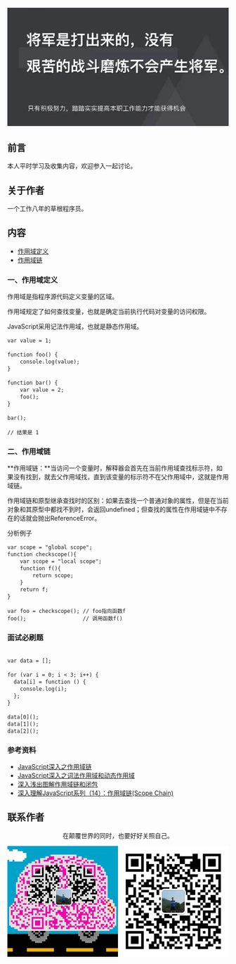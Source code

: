 ![image](../img/timg.jpg)
<br>

## 前言

本人平时学习及收集内容，欢迎参入一起讨论。

## 关于作者

一个工作八年的草根程序员。

## 内容

- [作用域定义](#一作用域定义)
- [作用域链](#二作用域链)

### 一、作用域定义

作用域是指程序源代码定义变量的区域。

作用域规定了如何查找变量，也就是确定当前执行代码对变量的访问权限。

JavaScript采用记法作用域，也就是静态作用域。

```
var value = 1;

function foo() {
    console.log(value);
}

function bar() {
    var value = 2;
    foo();
}

bar();

// 结果是 1

```

### 二、作用域链

**作用域链：**当访问一个变量时，解释器会首先在当前作用域查找标示符，如果没有找到，就去父作用域找，直到该变量的标示符不在父作用域中，这就是作用域链。

作用域链和原型继承查找时的区别：如果去查找一个普通对象的属性，但是在当前对象和其原型中都找不到时，会返回undefined；但查找的属性在作用域链中不存在的话就会抛出ReferenceError。

分析例子

```
var scope = "global scope";
function checkscope(){
    var scope = "local scope";
    function f(){
        return scope;
    }
    return f;
}

var foo = checkscope(); // foo指向函数f
foo();					// 调用函数f()

```

### 面试必刷题

```

var data = [];

for (var i = 0; i < 3; i++) {
  data[i] = function () {
    console.log(i);
  };
}

data[0]();
data[1]();
data[2]();

```

### 参考资料

- [JavaScript深入之作用域链](https://github.com/mqyqingfeng/Blog/issues/6)
- [JavaScript深入之词法作用域和动态作用域](https://github.com/mqyqingfeng/Blog/issues/3)
- [深入浅出图解作用域链和闭包](https://muyiy.vip/blog/2/2.1.html)
- [深入理解JavaScript系列（14）：作用域链(Scope Chain)](https://www.cnblogs.com/TomXu/archive/2012/01/18/2312463.html)

## 联系作者

<div align="center">
    <p>
        在颠覆世界的同时，也要好好关照自己。
    </p>
    <img src="../img/contact.png" />
</div>